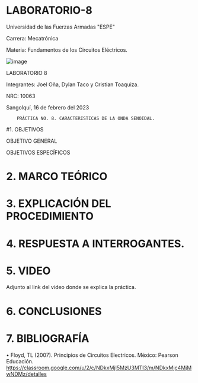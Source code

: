 # LABORATORIO-8

Universidad de las Fuerzas Armadas "ESPE"

Carrera: Mecatrónica

Materia: Fundamentos de los Circuitos Eléctricos.

![image](https://user-images.githubusercontent.com/116817673/219497818-4f9433e6-ec3a-4708-9d9e-f5366787f974.png)

LABORATORIO 8

Integrantes: Joel Oña, Dylan Taco y Cristian Toaquiza.

NRC: 10063

Sangolquí, 16 de febrero del 2023

		PRÁCTICA NO. 8. CARACTERISTICAS DE LA ONDA SENOIDAL.
    
#1. OBJETIVOS

OBJETIVO GENERAL

OBJETIVOS ESPECÍFICOS

# 2. MARCO TEÓRICO

# 3. EXPLICACIÓN DEL PROCEDIMIENTO

# 4. RESPUESTA A INTERROGANTES.

# 5. VIDEO

Adjunto al link del video donde se explica la práctica.

# 6. CONCLUSIONES

# 7. BIBLIOGRAFÍA

• Floyd, TL (2007). Principios de Circuitos Electricos. México: Pearson Educación. https://classroom.google.com/u/2/c/NDkxMjI5MzU3MTI3/m/NDkxMjc4MjMwNDMz/detalles



